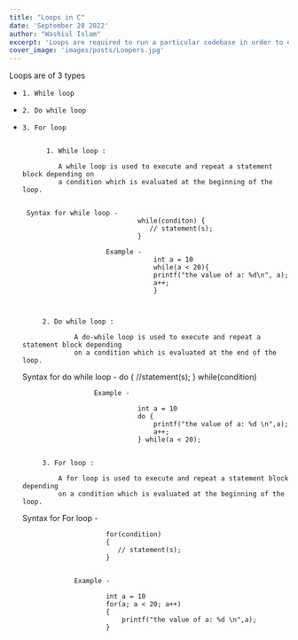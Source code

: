 ```yaml
---
title: "Loops in C"
date: 'September 28 2022'
author: "Washiul Islam"
excerpt: 'Loops are required to run a particular codebase in order to execute a certain task'
cover_image: 'images/posts/Loopers.jpg'
---
```


Loops are of 3 types 
 -     1. While loop
 -     2. Do while loop
 -     3. For loop

        
             1. While loop :

                A while loop is used to execute and repeat a statement block depending on 
                a condition which is evaluated at the beginning of the loop.


        Syntax for while loop -
                                    while(conditon) {
                                       // statement(s);
                                    }
                                    
                            Example -
                                        int a = 10
                                        while(a < 20){
                                        printf("the value of a: %d\n", a);
                                        a++;
                                        }



            2. Do while loop :

                    A do-while loop is used to execute and repeat a statement block depending 
                    on a condition which is evaluated at the end of the loop.

     Syntax for do while loop -
                                    do {
                                        //statement(s);
                                    } while(condition)

                         Example -

                                    int a = 10
                                    do {
                                        printf("the value of a: %d \n",a);
                                        a++;
                                    } while(a < 20);


            3. For loop :

                A for loop is used to execute and repeat a statement block depending 
                on a condition which is evaluated at the beginning of the loop.

    Syntax for For loop -

                            for(condition)
                            {
                               // statement(s);
                            }

                     
                    Example -

                            int a = 10
                            for(a; a < 20; a++)
                            {
                                printf("the value of a: %d \n",a);
                            }